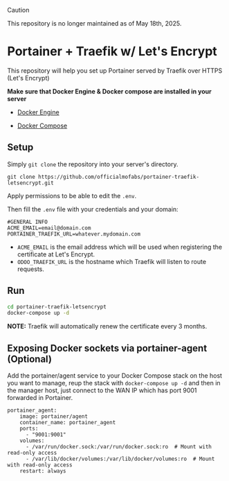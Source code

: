 
> [!CAUTION]
> This repository is no longer maintained as of May 18th, 2025.

# Portainer + Traefik w/ Let's Encrypt

This repository will help you set up Portainer served by Traefik over HTTPS (Let's Encrypt)

**Make sure that Docker Engine & Docker compose are installed in your server**

- [Docker Engine](https://docs.docker.com/install/linux/docker-ce/ubuntu/)

- [Docker Compose](https://docs.docker.com/compose/install/)

## Setup

Simply `git clone` the repository into your server's directory.

`git clone https://github.com/officialmofabs/portainer-traefik-letsencrypt.git`

  Apply permissions to be able to edit the `.env`.

Then fill the `.env` file with your credentials and your domain:

```
#GENERAL INFO
ACME_EMAIL=email@domain.com
PORTAINER_TRAEFIK_URL=whatever.mydomain.com
```

* `ACME_EMAIL` is the email address which will be used when registering the certificate at Let's Encrypt.
* `ODOO_TRAEFIK_URL` is the hostname which Traefik will listen to route requests.

## Run

```bash
cd portainer-traefik-letsencrypt
docker-compose up -d
```

**NOTE:** Traefik will automatically renew the certificate every 3 months.

## Exposing Docker sockets via portainer-agent (Optional)

Add the portainer/agent service to your Docker Compose stack on the host you want to manage, reup the stack with `docker-compose up -d` and then in the manager host, just connect to the WAN IP which has port 9001 forwarded in Portainer. 


```
portainer_agent:
    image: portainer/agent
    container_name: portainer_agent
    ports:
      - "9001:9001"
    volumes:
      - /var/run/docker.sock:/var/run/docker.sock:ro  # Mount with read-only access
      - /var/lib/docker/volumes:/var/lib/docker/volumes:ro  # Mount with read-only access
    restart: always

```
